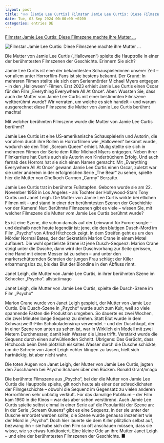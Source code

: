 ```yaml
---
layout: post
title: "🔥🔥 [Jamie Lee Curtis] Filmstar Jamie Lee Curtis: Diese Filmszene machte ihre Mutter ..."
date: Tue, 03 Sep 2024 00:00:00 +0200
categories: entries DE
---
```

[Filmstar Jamie Lee Curtis: Diese Filmszene machte ihre Mutter ...](https://www.berliner-kurier.de/panorama/mit-dieser-filmszene-wurde-die-mutter-von-jamie-lee-curtis-beruehmt-li.2250449)

![Filmstar Jamie Lee Curtis: Diese Filmszene machte ihre Mutter ...](https://berliner-zeitung.imgix.net/2024/09/02/a4a2feb9-0351-4e06-bd17-e4649b9843d7.jpeg?w=1024&auto=format)

Die Mutter von Jamie Lee Curtis („Halloween“) spielte die Hauptrolle in einer der berühmtesten Filmszenen der Geschichte. Erinnern Sie sich?

Jamie Lee Curtis ist eine der bekanntesten Schauspielerinnen unserer Zeit – vor allem unter Horrorfilm-Fans ist sie bestens bekannt. Der Grund: In mehreren Filmen stellte sie sich dem Serienmörder Michael Myers entgegen – in den „Halloween“-Filmen. Erst 2023 erhielt Jamie Lee Curtis einen Oscar für den Film „Everything Everywhere All At Once“. Aber: Wussten Sie, dass auch die Mutter von Jamie Lee Curtis mit einer bestimmten Filmszene weltberühmt wurde? Wir verraten, um welche es sich handelt – und warum ausgerechnet diese Filmszene die Mutter von Jamie Lee Curtis berühmt machte!

Mit welcher berühmten Filmszene wurde die Mutter von Jamie Lee Curtis berühmt?

Jamie Lee Curtis ist eine US-amerikanische Schauspielerin und Autorin, die vor allem durch ihre Rollen in Horrorfilmen wie „Halloween“ bekannt wurde, wodurch sie den Titel „Scream Queen“ erhielt. Mutig stellte sie sich in mehreren Filmen der Serie dem Killer Michael Myers entgegen. Neben ihrer Filmkarriere hat Curtis auch als Autorin von Kinderbüchern Erfolg. Und auch fernab des Horrors hat sie sich einen Namen gemacht: Mit „Everything Everywhere All At Once“ gewann Jamie Lee Curtis einen Oscar, zuletzt war sie unter anderem in der erfolgreichen Serie „The Bear“ zu sehen, spielte hier die Mutter von Chefkoch Carmen „Carmy“ Berzatto.

Jamie Lee Curtis trat in berühmte Fußstapfen. Geboren wurde sie am 22. November 1958 in Los Angeles – als Tochter der Hollywood-Stars Tony Curtis und Janet Leigh. Die Mutter von Jamie Lee Curtis wirkte bei etlichen Filmen mit – und stand in einer der berühmtesten Szenen der Geschichte vor der Kamera! Nur: Berühmte Filmszenen gibt es viele – wissen Sie, mit welcher Filmszene die Mutter vom Jamie Lee Curtis berühmt wurde?

Es ist eine Szene, die schon damals auf der Leinwand für Furore sorgte – und deshalb noch heute legendär ist: jene, die den blutigen Dusch-Mord im Film „Psycho“ von Alfred Hitchcock zeigt. In dem Streifen geht es um den Mörder Normal Bates, der der Sekretärin Marion Crane in einem Motel auflauert. Die wohl speziellste Szene ist jene Dusch-Sequenz: Marion Crane steigt unter die Dusche, dann wird der Duschvorhang zur Seite gerissen, eine Hand mit einem Messer ist zu sehen – und unter den markerschütternden Schreien der jungen Frau schlägt der Killer erbarmungslos zu, bis das Blut der Blondine in den Abfluss rinnt.

Janet Leigh, die Mutter von Jamie Lee Curtis, in ihrer berühmten Szene im Schocker „Psycho“. allstar/imago

Janet Leigh, die Mutter von Jamie Lee Curtis, spielte die Dusch-Szene im Film „Psycho“

Marion Crane wurde von Janet Leigh gespielt, der Mutter von Jamie Lee Curtis. Die Dusch-Szene in „Psycho“ wurde auch zum Kult, weil so viele spannende Fakten die Produktion umgeben. So dauerte es zwei Wochen, die zwei Minuten lange Sequenz zu drehen. Statt Blut wurde in dem Schwarzweiß-Film Schokoladensirup verwendet – und der Duschkopf, der in einer Szene von unten zu sehen ist, war in Wirklich ein Modell mit zwei Metern Durchmesser, damit kein Wasser die Linse trifft. Verstärkt wurde die Sequenz durch einen aufwühlenden Schnitt. Übrigens: Das Gerücht, dass Hitchcock beim Dreh plötzlich eiskaltes Wasser durch die Dusche schickte, um die Schreie von Janet Leigh echter klingen zu lassen, hielt sich hartnäckig, ist aber nicht wahr.

Die toten Augen von Janet Leigh, der Mutter von Jamie Lee Curtis, jagten den Zuschauern bei Psycho Schauer über den Rücken. Ronald Grant/imago

Die berühmte Filmszene aus „Psycho“, bei der die Mutter von Jamie Lee Curtis die Hauptrolle spielte, gilt noch heute als einer der schrecklichsten der Filmgeschichte – obwohl die Sequenz im Gegensatz zu vielen anderen Horrorfilmen sehr unblutig verläuft. Für das damalige Publikum – der Film kam 1960 in die Kinos – war das aber schon verstörend. Auch Jamie Lee Curtis spielte selbst einmal in einer Serie auf die Popularität der Szene an: In der Serie „Scream Queens“ gibt es eine Sequenz, in der sie unter der Dusche ermordet werden sollte, die Szene wurde genauso inszeniert wie der Mord in „Psycho“. Doch hier lauerte sie dem Killer plötzlich selbst auf, bezwang ihn – sie habe sich den Film so oft anschauen müssen, dass sie wisse, wie so etwas funktioniert. Eine kleine Ode an ihre Mutter Janet Leigh – und eine der berühmtesten Filmszenen der Geschichte. ■

